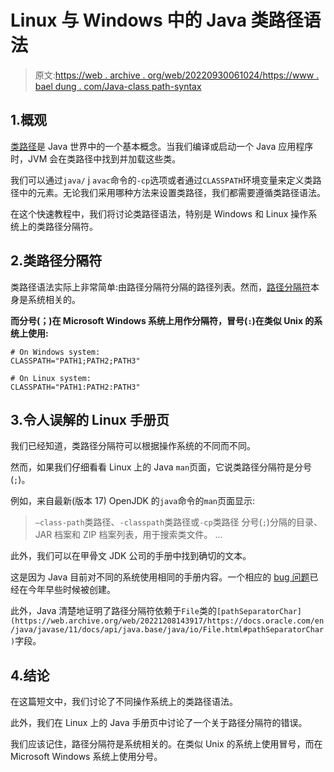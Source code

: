 # Linux 与 Windows 中的 Java 类路径语法

> 原文:[https://web . archive . org/web/20220930061024/https://www . bael dung . com/Java-class path-syntax](https://web.archive.org/web/20220930061024/https://www.baeldung.com/java-classpath-syntax)

## 1.概观

[类路径](https://web.archive.org/web/20221208143917/https://en.wikipedia.org/wiki/Classpath)是 Java 世界中的一个基本概念。当我们编译或启动一个 Java 应用程序时，JVM 会在类路径中找到并加载这些类。

我们可以通过`java/` j `avac`命令的`-cp`选项或者通过`CLASSPATH`环境变量来定义类路径中的元素。无论我们采用哪种方法来设置类路径，我们都需要遵循类路径语法。

在这个快速教程中，我们将讨论类路径语法，特别是 Windows 和 Linux 操作系统上的类路径分隔符。

## 2.类路径分隔符

类路径语法实际上非常简单:由路径分隔符分隔的路径列表。然而，[路径分隔符](/web/20221208143917/https://www.baeldung.com/java-file-vs-file-path-separator#path-separator)本身是系统相关的。

**而分号(；)在 Microsoft Windows 系统上用作分隔符，冒号(`:`)在类似 Unix 的系统上使用:**

```
# On Windows system:
CLASSPATH="PATH1;PATH2;PATH3"

# On Linux system:
CLASSPATH="PATH1:PATH2:PATH3"
```

## 3.令人误解的 Linux 手册页

我们已经知道，类路径分隔符可以根据操作系统的不同而不同。

然而，如果我们仔细看看 Linux 上的 Java `man`页面，它说类路径分隔符是分号(`;`)。

例如，来自最新(版本 17) OpenJDK 的`java`命令的`man`页面显示:

> `–class-path`类路径、`-classpath`类路径或`-cp`类路径
> 分号(`;`)分隔的目录、JAR 档案和 ZIP 档案列表，用于搜索类文件。
> …

此外，我们可以在甲骨文 JDK 公司的手册中找到确切的文本。

这是因为 Java 目前对不同的系统使用相同的手册内容。一个相应的 [bug 问题](https://web.archive.org/web/20221208143917/https://bugs.openjdk.java.net/browse/JDK-8262004)已经在今年早些时候被创建。

此外，Java 清楚地证明了路径分隔符依赖于`File`类的`[pathSeparatorChar](https://web.archive.org/web/20221208143917/https://docs.oracle.com/en/java/javase/11/docs/api/java.base/java/io/File.html#pathSeparatorChar)`字段。

## 4.结论

在这篇短文中，我们讨论了不同操作系统上的类路径语法。

此外，我们在 Linux 上的 Java 手册页中讨论了一个关于路径分隔符的错误。

我们应该记住，路径分隔符是系统相关的。在类似 Unix 的系统上使用冒号，而在 Microsoft Windows 系统上使用分号。